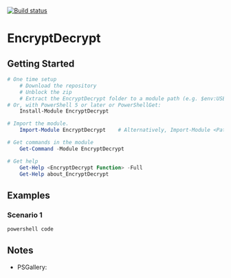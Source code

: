 [![Build status](https://ci.appveyor.com/api/projects/status/github/pldmgg/=master&svg=true)](https://ci.appveyor.com/project/pldmgg/sudo/branch/master)


# EncryptDecrypt
<Synopsis>

## Getting Started

```powershell
# One time setup
    # Download the repository
    # Unblock the zip
    # Extract the EncryptDecrypt folder to a module path (e.g. $env:USERPROFILE\Documents\WindowsPowerShell\Modules\)
# Or, with PowerShell 5 or later or PowerShellGet:
    Install-Module EncryptDecrypt

# Import the module.
    Import-Module EncryptDecrypt    # Alternatively, Import-Module <PathToModuleFolder>

# Get commands in the module
    Get-Command -Module EncryptDecrypt

# Get help
    Get-Help <EncryptDecrypt Function> -Full
    Get-Help about_EncryptDecrypt
```

## Examples

### Scenario 1

```powershell
powershell code
```

## Notes

* PSGallery: 
